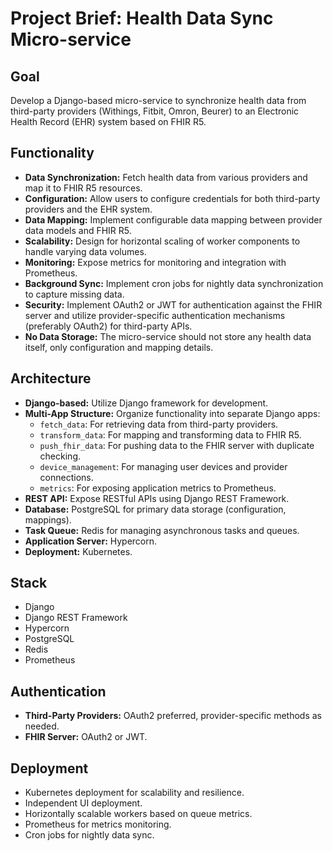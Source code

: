 # Project Brief: Health Data Sync Micro-service

## Goal
Develop a Django-based micro-service to synchronize health data from third-party providers (Withings, Fitbit, Omron, Beurer) to an Electronic Health Record (EHR) system based on FHIR R5.

## Functionality
- **Data Synchronization:** Fetch health data from various providers and map it to FHIR R5 resources.
- **Configuration:** Allow users to configure credentials for both third-party providers and the EHR system.
- **Data Mapping:** Implement configurable data mapping between provider data models and FHIR R5.
- **Scalability:** Design for horizontal scaling of worker components to handle varying data volumes.
- **Monitoring:** Expose metrics for monitoring and integration with Prometheus.
- **Background Sync:** Implement cron jobs for nightly data synchronization to capture missing data.
- **Security:** Implement OAuth2 or JWT for authentication against the FHIR server and utilize provider-specific authentication mechanisms (preferably OAuth2) for third-party APIs.
- **No Data Storage:** The micro-service should not store any health data itself, only configuration and mapping details.

## Architecture
- **Django-based:** Utilize Django framework for development.
- **Multi-App Structure:** Organize functionality into separate Django apps:
    - `fetch_data`: For retrieving data from third-party providers.
    - `transform_data`: For mapping and transforming data to FHIR R5.
    - `push_fhir_data`: For pushing data to the FHIR server with duplicate checking.
    - `device_management`: For managing user devices and provider connections.
    - `metrics`: For exposing application metrics to Prometheus.
- **REST API:** Expose RESTful APIs using Django REST Framework.
- **Database:** PostgreSQL for primary data storage (configuration, mappings).
- **Task Queue:** Redis for managing asynchronous tasks and queues.
- **Application Server:** Hypercorn.
- **Deployment:** Kubernetes.

## Stack
- Django
- Django REST Framework
- Hypercorn
- PostgreSQL
- Redis
- Prometheus

## Authentication
- **Third-Party Providers:** OAuth2 preferred, provider-specific methods as needed.
- **FHIR Server:** OAuth2 or JWT.

## Deployment
- Kubernetes deployment for scalability and resilience.
- Independent UI deployment.
- Horizontally scalable workers based on queue metrics.
- Prometheus for metrics monitoring.
- Cron jobs for nightly data sync.
